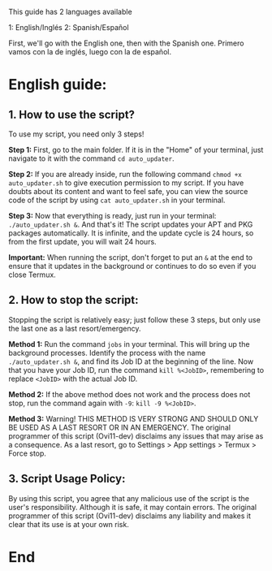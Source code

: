 This guide has 2 languages available

1: English/Inglés
2: Spanish/Español

First, we'll go with the English one, then with the Spanish one.
Primero vamos con la de inglés, luego con la de español.

# English guide:
## 1. How to use the script?
To use my script, you need only 3 steps!

**Step 1:** First, go to the main folder. If it is in the "Home" of your terminal, just navigate to it with the command `cd auto_updater`.

**Step 2:** If you are already inside, run the following command `chmod +x auto_updater.sh` to give execution permission to my script. If you have doubts about its content and want to feel safe, you can view the source code of the script by using `cat auto_updater.sh` in your terminal.

**Step 3:** Now that everything is ready, just run in your terminal: `./auto_updater.sh &`. And that's it! The script updates your APT and PKG packages automatically. It is infinite, and the update cycle is 24 hours, so from the first update, you will wait 24 hours.

**Important:** When running the script, don't forget to put an `&` at the end to ensure that it updates in the background or continues to do so even if you close Termux.

## 2. How to stop the script:
Stopping the script is relatively easy; just follow these 3 steps, but only use the last one as a last resort/emergency.

**Method 1:** Run the command `jobs` in your terminal. This will bring up the background processes. Identify the process with the name `./auto_updater.sh &`, and find its Job ID at the beginning of the line. Now that you have your Job ID, run the command `kill %<JobID>`, remembering to replace `<JobID>` with the actual Job ID.

**Method 2:** If the above method does not work and the process does not stop, run the command again with `-9`: `kill -9 %<JobID>`.

**Method 3:** Warning! THIS METHOD IS VERY STRONG AND SHOULD ONLY BE USED AS A LAST RESORT OR IN AN EMERGENCY. The original programmer of this script (Ovi11-dev) disclaims any issues that may arise as a consequence. As a last resort, go to Settings > App settings > Termux > Force stop.

## 3. Script Usage Policy:
By using this script, you agree that any malicious use of the script is the user's responsibility. Although it is safe, it may contain errors. The original programmer of this script (Ovi11-dev) disclaims any liability and makes it clear that its use is at your own risk.

# End
